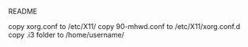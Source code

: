 README

copy xorg.conf to /etc/X11/
copy 90-mhwd.conf to /etc/X11/xorg.conf.d
copy .i3 folder to /home/username/


